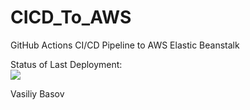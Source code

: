 # CICD_To_AWS
GitHub Actions CI/CD Pipeline to AWS Elastic Beanstalk

Status of Last Deployment:<br>
<img src="https://github.com/Vasiliy-Basov/CICD_To_AWS/workflows/CI-CD-Pipeline-to-AWS-ElasticBeastalk/badge.svg?branch=master"><br>

Vasiliy Basov
